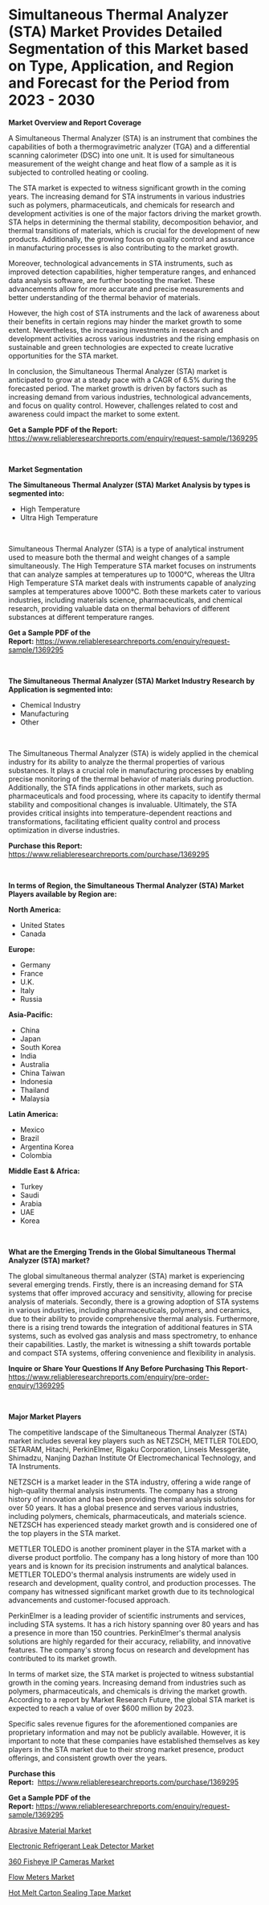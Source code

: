 <p><h1>Simultaneous Thermal Analyzer (STA) Market Provides Detailed Segmentation of this Market based on Type, Application, and Region and Forecast for the Period from 2023 - 2030</h1></p><p><strong>Market Overview and Report Coverage</strong></p>
<p><p>A Simultaneous Thermal Analyzer (STA) is an instrument that combines the capabilities of both a thermogravimetric analyzer (TGA) and a differential scanning calorimeter (DSC) into one unit. It is used for simultaneous measurement of the weight change and heat flow of a sample as it is subjected to controlled heating or cooling.</p><p>The STA market is expected to witness significant growth in the coming years. The increasing demand for STA instruments in various industries such as polymers, pharmaceuticals, and chemicals for research and development activities is one of the major factors driving the market growth. STA helps in determining the thermal stability, decomposition behavior, and thermal transitions of materials, which is crucial for the development of new products. Additionally, the growing focus on quality control and assurance in manufacturing processes is also contributing to the market growth.</p><p>Moreover, technological advancements in STA instruments, such as improved detection capabilities, higher temperature ranges, and enhanced data analysis software, are further boosting the market. These advancements allow for more accurate and precise measurements and better understanding of the thermal behavior of materials.</p><p>However, the high cost of STA instruments and the lack of awareness about their benefits in certain regions may hinder the market growth to some extent. Nevertheless, the increasing investments in research and development activities across various industries and the rising emphasis on sustainable and green technologies are expected to create lucrative opportunities for the STA market.</p><p>In conclusion, the Simultaneous Thermal Analyzer (STA) market is anticipated to grow at a steady pace with a CAGR of 6.5% during the forecasted period. The market growth is driven by factors such as increasing demand from various industries, technological advancements, and focus on quality control. However, challenges related to cost and awareness could impact the market to some extent.</p></p>
<p><strong>Get a Sample PDF of the Report:</strong> <a href="https://www.reliableresearchreports.com/enquiry/request-sample/1369295">https://www.reliableresearchreports.com/enquiry/request-sample/1369295</a></p>
<p>&nbsp;</p>
<p><strong>Market Segmentation</strong></p>
<p><strong>The Simultaneous Thermal Analyzer (STA) Market Analysis by types is segmented into:</strong></p>
<p><ul><li>High Temperature</li><li>Ultra High Temperature</li></ul></p>
<p>&nbsp;</p>
<p><p>Simultaneous Thermal Analyzer (STA) is a type of analytical instrument used to measure both the thermal and weight changes of a sample simultaneously. The High Temperature STA market focuses on instruments that can analyze samples at temperatures up to 1000°C, whereas the Ultra High Temperature STA market deals with instruments capable of analyzing samples at temperatures above 1000°C. Both these markets cater to various industries, including materials science, pharmaceuticals, and chemical research, providing valuable data on thermal behaviors of different substances at different temperature ranges.</p></p>
<p><strong>Get a Sample PDF of the Report:</strong>&nbsp;<a href="https://www.reliableresearchreports.com/enquiry/request-sample/1369295">https://www.reliableresearchreports.com/enquiry/request-sample/1369295</a></p>
<p>&nbsp;</p>
<p><strong>The Simultaneous Thermal Analyzer (STA) Market Industry Research by Application is segmented into:</strong></p>
<p><ul><li>Chemical Industry</li><li>Manufacturing</li><li>Other</li></ul></p>
<p>&nbsp;</p>
<p><p>The Simultaneous Thermal Analyzer (STA) is widely applied in the chemical industry for its ability to analyze the thermal properties of various substances. It plays a crucial role in manufacturing processes by enabling precise monitoring of the thermal behavior of materials during production. Additionally, the STA finds applications in other markets, such as pharmaceuticals and food processing, where its capacity to identify thermal stability and compositional changes is invaluable. Ultimately, the STA provides critical insights into temperature-dependent reactions and transformations, facilitating efficient quality control and process optimization in diverse industries.</p></p>
<p><strong>Purchase this Report:</strong>&nbsp; <a href="https://www.reliableresearchreports.com/purchase/1369295">https://www.reliableresearchreports.com/purchase/1369295</a></p>
<p>&nbsp;</p>
<p><strong>In terms of Region, the Simultaneous Thermal Analyzer (STA) Market Players available by Region are:</strong></p>
<p>
    <p> <strong> North America: </strong>
        <ul>
            <li>United States</li>
            <li>Canada</li>
        </ul>
        </p> 
    <p> <strong> Europe: </strong>
        <ul>
            <li>Germany</li>
            <li>France</li>
            <li>U.K.</li>
            <li>Italy</li>
            <li>Russia</li>
        </ul>
        </p> 
    <p> <strong> Asia-Pacific: </strong>
        <ul>
            <li>China</li>
            <li>Japan</li>
            <li>South Korea</li>
            <li>India</li>
            <li>Australia</li>
            <li>China Taiwan</li>
            <li>Indonesia</li>
            <li>Thailand</li>
            <li>Malaysia</li>
        </ul>
        </p> 
    <p> <strong> Latin America: </strong>
        <ul>
            <li>Mexico</li>
            <li>Brazil</li>
            <li>Argentina Korea</li>
            <li>Colombia</li>
        </ul>
        </p> 
    <p> <strong> Middle East & Africa: </strong>
        <ul>
            <li>Turkey</li>
            <li>Saudi</li>
            <li>Arabia</li>
            <li>UAE</li>
            <li>Korea</li>
        </ul>
    </p>
    </p>
<p>&nbsp;</p>
<p><strong>What are the Emerging Trends in the Global Simultaneous Thermal Analyzer (STA) market?</strong></p>
<p><p>The global simultaneous thermal analyzer (STA) market is experiencing several emerging trends. Firstly, there is an increasing demand for STA systems that offer improved accuracy and sensitivity, allowing for precise analysis of materials. Secondly, there is a growing adoption of STA systems in various industries, including pharmaceuticals, polymers, and ceramics, due to their ability to provide comprehensive thermal analysis. Furthermore, there is a rising trend towards the integration of additional features in STA systems, such as evolved gas analysis and mass spectrometry, to enhance their capabilities. Lastly, the market is witnessing a shift towards portable and compact STA systems, offering convenience and flexibility in analysis.</p></p>
<p><strong>Inquire or Share Your Questions If Any Before Purchasing This Report</strong>- <a href="https://www.reliableresearchreports.com/enquiry/pre-order-enquiry/1369295">https://www.reliableresearchreports.com/enquiry/pre-order-enquiry/1369295</a></p>
<p>&nbsp;</p>
<p><strong>Major Market Players</strong></p>
<p><p>The competitive landscape of the Simultaneous Thermal Analyzer (STA) market includes several key players such as NETZSCH, METTLER TOLEDO, SETARAM, Hitachi, PerkinElmer, Rigaku Corporation, Linseis Messgeräte, Shimadzu, Nanjing Dazhan Institute Of Electromechanical Technology, and TA Instruments. </p><p>NETZSCH is a market leader in the STA industry, offering a wide range of high-quality thermal analysis instruments. The company has a strong history of innovation and has been providing thermal analysis solutions for over 50 years. It has a global presence and serves various industries, including polymers, chemicals, pharmaceuticals, and materials science. NETZSCH has experienced steady market growth and is considered one of the top players in the STA market.</p><p>METTLER TOLEDO is another prominent player in the STA market with a diverse product portfolio. The company has a long history of more than 100 years and is known for its precision instruments and analytical balances. METTLER TOLEDO's thermal analysis instruments are widely used in research and development, quality control, and production processes. The company has witnessed significant market growth due to its technological advancements and customer-focused approach.</p><p>PerkinElmer is a leading provider of scientific instruments and services, including STA systems. It has a rich history spanning over 80 years and has a presence in more than 150 countries. PerkinElmer's thermal analysis solutions are highly regarded for their accuracy, reliability, and innovative features. The company's strong focus on research and development has contributed to its market growth.</p><p>In terms of market size, the STA market is projected to witness substantial growth in the coming years. Increasing demand from industries such as polymers, pharmaceuticals, and chemicals is driving the market growth. According to a report by Market Research Future, the global STA market is expected to reach a value of over $600 million by 2023.</p><p>Specific sales revenue figures for the aforementioned companies are proprietary information and may not be publicly available. However, it is important to note that these companies have established themselves as key players in the STA market due to their strong market presence, product offerings, and consistent growth over the years.</p></p>
<p><strong>Purchase this Report:</strong>&nbsp;&nbsp;<a href="https://www.reliableresearchreports.com/purchase/1369295">https://www.reliableresearchreports.com/purchase/1369295</a></p>
<p></p>
<p><strong>Get a Sample PDF of the Report:</strong>&nbsp;<a href="https://www.reliableresearchreports.com/enquiry/request-sample/1369295">https://www.reliableresearchreports.com/enquiry/request-sample/1369295</a></p>
<p><p><a href="https://medium.com/@jamesday5g/abrasive-material-market-size-growth-forecast-2023-2030-aca23eed5ae7">Abrasive Material Market</a></p><p><a href="https://www.linkedin.com/pulse/electronic-refrigerant-leak-detector-market-research-report-pbpic/">Electronic Refrigerant Leak Detector Market</a></p><p><a href="https://www.linkedin.com/pulse/decoding-360-fisheye-ip-cameras-market-deep-dive-latest-ttz6c/">360 Fisheye IP Cameras Market</a></p><p><a href="https://www.linkedin.com/pulse/flow-meters-market-share-amp-new-trends-analysis-report-sob2c/">Flow Meters Market</a></p><p><a href="https://medium.com/@waltercruz6g/hot-melt-carton-sealing-tape-market-size-growth-forecast-2023-2030-abb793facb09">Hot Melt Carton Sealing Tape Market</a></p></p>